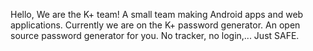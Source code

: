 Hello,
We are the K+ team! A small team making 
Android apps and web applications. Currently
we are on the K+ password generator. An 
open source password generator for you.
No tracker, no login,... Just SAFE.
